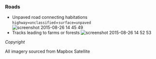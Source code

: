 ### Roads
- Unpaved road connecting habitations `highway=unclassified`+`surface=unpaved`
![screenshot 2015-08-26 14 45 49](https://cloud.githubusercontent.com/assets/126868/9489806/4d1c34c4-4c01-11e5-93be-aa1af1c0a44e.png)
- Tracks leading to farms or forests
![screenshot 2015-08-26 14 52 53](https://cloud.githubusercontent.com/assets/126868/9489946/4282a1fa-4c02-11e5-8b70-d4a089296c0b.png)

*Copyright*

All imagery sourced from Mapbox Satellite